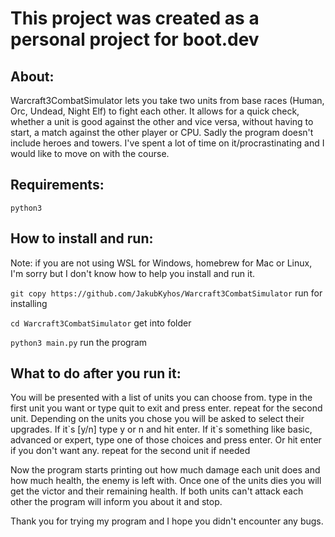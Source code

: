 <h1>This project was created as a personal project for boot.dev</h1>
<h2>About:</h2>
<p>Warcraft3CombatSimulator lets you take two units from base races (Human, Orc, Undead, Night Elf) to fight each other.
It allows for a quick check, whether a unit is good against the other and vice versa, without having to start, a match against the other player or CPU. Sadly the program doesn't include heroes and towers. I've spent a lot of time on it/procrastinating and I would like to move on with the course.</p>

<h2>Requirements:</h2>

`python3`

<h2>How to install and run:</h2>
<p> Note: if you are not using WSL for Windows, homebrew for Mac or Linux, I'm sorry but I don't know how to help you install and run it.</p>

`git copy https://github.com/JakubKyhos/Warcraft3CombatSimulator` run for installing

`cd Warcraft3CombatSimulator` get into folder

`python3 main.py` run the program

<h2>What to do after you run it:</h2>
<p>You will be presented with a list of units you can choose from.
type in the first unit you want or type quit to exit and press enter.
repeat for the second unit.
Depending on the units you chose you will be asked to select their upgrades.
If it`s [y/n] type y or n and hit enter.
If it`s something like basic, advanced or expert, type one of those choices and press enter. Or hit enter if you don't want any.
repeat for the second unit if needed</p>

<p>Now the program starts printing out how much damage each unit does and how much health, the enemy is left with.
Once one of the units dies you will get the victor and their remaining health.
If both units can't attack each other the program will inform you about it and stop.</p>

<p>Thank you for trying my program and I hope you didn't encounter any bugs.</p>
